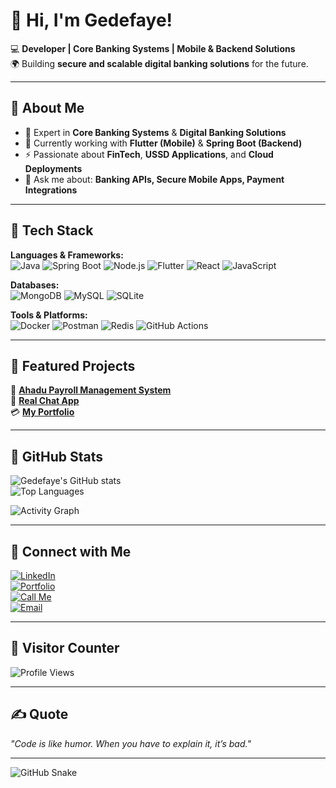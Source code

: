 # 👋 Hi, I'm Gedefaye!  

💻 **Developer | Core Banking Systems | Mobile & Backend Solutions**  
🌍 Building **secure and scalable digital banking solutions** for the future.  

---

## 🔹 **About Me**
- 🔐 Expert in **Core Banking Systems** & **Digital Banking Solutions**
- 🌱 Currently working with **Flutter (Mobile)** & **Spring Boot (Backend)**
- ⚡ Passionate about **FinTech**, **USSD Applications**, and **Cloud Deployments**
- 💬 Ask me about: **Banking APIs, Secure Mobile Apps, Payment Integrations**

---

## 🔹 **Tech Stack**
**Languages & Frameworks:**  
![Java](https://img.shields.io/badge/Java-ED8B00?style=for-the-badge&logo=java&logoColor=white)
![Spring Boot](https://img.shields.io/badge/Spring%20Boot-6DB33F?style=for-the-badge&logo=spring&logoColor=white)
![Node.js](https://img.shields.io/badge/Node.js-43853D?style=for-the-badge&logo=node.js&logoColor=white)
![Flutter](https://img.shields.io/badge/Flutter-02569B?style=for-the-badge&logo=flutter&logoColor=white)
![React](https://img.shields.io/badge/React-20232A?style=for-the-badge&logo=react&logoColor=61DAFB)
![JavaScript](https://img.shields.io/badge/JavaScript-F7DF1E?style=for-the-badge&logo=javascript&logoColor=black)

**Databases:**  
![MongoDB](https://img.shields.io/badge/MongoDB-4EA94B?style=for-the-badge&logo=mongodb&logoColor=white)
![MySQL](https://img.shields.io/badge/MySQL-4479A1?style=for-the-badge&logo=mysql&logoColor=white)
![SQLite](https://img.shields.io/badge/SQLite-07405E?style=for-the-badge&logo=sqlite&logoColor=white)

**Tools & Platforms:**  
![Docker](https://img.shields.io/badge/Docker-2496ED?style=for-the-badge&logo=docker&logoColor=white)
![Postman](https://img.shields.io/badge/Postman-FF6C37?style=for-the-badge&logo=postman&logoColor=white)
![Redis](https://img.shields.io/badge/Redis-DC382D?style=for-the-badge&logo=redis&logoColor=white)
![GitHub Actions](https://img.shields.io/badge/GitHub%20Actions-2088FF?style=for-the-badge&logo=github-actions&logoColor=white)

---

## 🔹 **Featured Projects**
🚀 **[Ahadu Payroll Management System](https://ahadu-payroll-mgnt-system-frontend.onrender.com/)**  
📱 **[Real Chat App](https://my-chat-app-09fl.onrender.com/)**  
💳 **[My Portfolio](https://gede-portfolio.vercel.app/)**  

---

## 🔹 **GitHub Stats**
![Gedefaye's GitHub stats](https://github-readme-stats.vercel.app/api?username=Gedefaye01&show_icons=true&theme=radical&hide_border=true)  
![Top Languages](https://github-readme-stats.vercel.app/api/top-langs/?username=Gedefaye01&layout=compact&theme=radical&hide_border=true)  

![Activity Graph](https://github-readme-activity-graph.vercel.app/graph?username=Gedefaye01&theme=radical)  

---

## 🔹 **Connect with Me**
[![LinkedIn](https://img.shields.io/badge/LinkedIn-Connect-blue?style=for-the-badge&logo=linkedin)](https://linkedin.com/in/gedefayeanteneh)  
[![Portfolio](https://img.shields.io/badge/Portfolio-Visit-orange?style=for-the-badge&logo=github-pages)](https://gede-portfolio.vercel.app/)  
[![Call Me](https://img.shields.io/badge/Phone-Call%20Me-green?style=for-the-badge&logo=whatsapp)](tel:+251920646207)  
[![Email](https://img.shields.io/badge/Email-Send%20a%20Mail-red?style=for-the-badge&logo=gmail)](mailto:youremail@example.com)  

---

## 🔹 **Visitor Counter**
![Profile Views](https://komarev.com/ghpvc/?username=Gedefaye01&label=Profile%20Views&color=blue&style=for-the-badge)  

---

## ✍️ **Quote**
_"Code is like humor. When you have to explain it, it’s bad."_  

---

![GitHub Snake](https://github.com/Gedefaye01/Gedefaye01/blob/output/github-contribution-grid-snake.svg)
